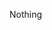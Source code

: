 Nothing

<!---
Kalana-Damsith/Kalana-Damsith is a ✨ special ✨ repository because its `README.md` (this file) appears on your GitHub profile.
You can click the Preview link to take a look at your changes.
--->
